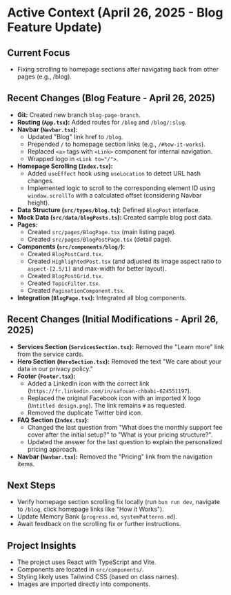 # Active Context (April 26, 2025 - Blog Feature Update)

## Current Focus
- Fixing scrolling to homepage sections after navigating back from other pages (e.g., /blog).

## Recent Changes (Blog Feature - April 26, 2025)
- **Git:** Created new branch `blog-page-branch`.
- **Routing (`App.tsx`):** Added routes for `/blog` and `/blog/:slug`.
- **Navbar (`Navbar.tsx`):**
    - Updated "Blog" link href to `/blog`.
    - Prepended `/` to homepage section links (e.g., `/#how-it-works`).
    - Replaced `<a>` tags with `<Link>` component for internal navigation.
    - Wrapped logo in `<Link to="/">`.
- **Homepage Scrolling (`Index.tsx`):**
    - Added `useEffect` hook using `useLocation` to detect URL hash changes.
    - Implemented logic to scroll to the corresponding element ID using `window.scrollTo` with a calculated offset (considering Navbar height).
- **Data Structure (`src/types/blog.ts`):** Defined `BlogPost` interface.
- **Mock Data (`src/data/blogPosts.ts`):** Created sample blog post data.
- **Pages:**
    - Created `src/pages/BlogPage.tsx` (main listing page).
    - Created `src/pages/BlogPostPage.tsx` (detail page).
- **Components (`src/components/blog/`):**
    - Created `BlogPostCard.tsx`.
    - Created `HighlightedPost.tsx` (and adjusted its image aspect ratio to `aspect-[2.5/1]` and max-width for better layout).
    - Created `BlogPostGrid.tsx`.
    - Created `TopicFilter.tsx`.
    - Created `PaginationComponent.tsx`.
- **Integration (`BlogPage.tsx`):** Integrated all blog components.

## Recent Changes (Initial Modifications - April 26, 2025)
- **Services Section (`ServicesSection.tsx`):** Removed the "Learn more" link from the service cards.
- **Hero Section (`HeroSection.tsx`):** Removed the text "We care about your data in our privacy policy."
- **Footer (`Footer.tsx`):**
    - Added a LinkedIn icon with the correct link (`https://fr.linkedin.com/in/safouan-chbabi-624551197`).
    - Replaced the original Facebook icon with an imported X logo (`Untitled design.png`). The link remains `#` as requested.
    - Removed the duplicate Twitter bird icon.
- **FAQ Section (`Index.tsx`):**
    - Changed the last question from "What does the monthly support fee cover after the initial setup?" to "What is your pricing structure?".
    - Updated the answer for the last question to explain the personalized pricing approach.
- **Navbar (`Navbar.tsx`):** Removed the "Pricing" link from the navigation items.

## Next Steps
- Verify homepage section scrolling fix locally (run `bun run dev`, navigate to `/blog`, click homepage links like "How it Works").
- Update Memory Bank (`progress.md`, `systemPatterns.md`).
- Await feedback on the scrolling fix or further instructions.

## Project Insights
- The project uses React with TypeScript and Vite.
- Components are located in `src/components/`.
- Styling likely uses Tailwind CSS (based on class names).
- Images are imported directly into components.
